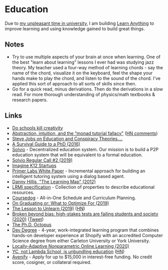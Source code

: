 # Education

Due to [my unpleasant time in university](university.md), I am building [Learn Anything](../ideas/learn-anything.md) to improve learning and using knowledge gained to build great things.

## Notes

- Try to use multiple aspects of your brain at once when learning. One of the best "learn about learning" lessons I ever had was studying jazz theory. My teacher used a four-way method of learning chords - say the name of the chord, visualize it on the keyboard, feel the shape your hands make to play the chord, and listen to the sound of the chord. I've applied this sort of approach to all sorts of skills since then.
- Go for a quick read, minus derivations. Then do the derivations in a slow read. For more thorough understanding of physics/math textbooks & research papers.

## Links

- [Do schools kill creativity](https://www.youtube.com/watch?v=iG9CE55wbtY)
- [Abstraction, intuition, and the “monad tutorial fallacy"](https://byorgey.wordpress.com/2009/01/12/abstraction-intuition-and-the-monad-tutorial-fallacy/) ([HN comments](https://news.ycombinator.com/item?id=17015661))
- [Steve Jobs on Education and Conspiracy Theories....](https://www.youtube.com/watch?v=dULN8WbMb3M)
- [A Survival Guide to a PhD (2016)](http://karpathy.github.io/2016/09/07/phd/)
- [Solvio](http://solvio.org) - Decentralized education system. Our mission is to build a P2P education system that will be equivalent to a formal education.
- [Solvio Regular Call #2 (2019)](https://www.youtube.com/watch?v=CxjE1kJ8sLE)
- [Imagine K12 Startups](http://www.imaginek12.com/)
- [Primer Labs White Paper](https://www.primerlabs.io/whitepaper.pdf) - Incremental approach for building an intelligent tutoring system using a dialog based agent.
- [Danny Hillis, "The Learning Map" (2012)](https://www.youtube.com/watch?v=wKcZ8ozCah0)
- [LRMI specification](http://lrmi.dublincore.org/specifications/lrmi/lrmi_1/) - Collection of properties to describe educational resources.
- [Coursedog](https://www.coursedog.com/) - All-in-One Schedule and Curriculum Planning.
- [On Graduating or: What to Optimize For (2019)](https://benjamincongdon.me/blog/2019/05/22/On-Graduating-or-What-to-Optimize-For/)
- [The Lesson to Unlearn (2019)](http://paulgraham.com/lesson.html) ([HN](https://news.ycombinator.com/item?id=21729619))
- [Broken beyond bias: high-stakes tests are failing students and society (2020)](https://reading.supply/@nick/broken-beyond-bias-high-stakes-tests-are-failing-students-and-society-Q99wvf) ([Tweet](https://twitter.com/nsbarr/status/1214634480935174145))
- [The Ph.D. Octopus](https://www.uky.edu/~eushe2/Pajares/octopus.html)
- [Dev Degree](https://devdegree.ca/) - 4-year, work-integrated learning program that combines hands-on developer experience at Shopify with an accredited Computer Science degree from either Carleton University or York University.
- [Locally-Adaptive Nonparametric Online Learning (2020)](https://arxiv.org/abs/2002.01882)
- [YC, not Lambda School, is unbundling education](https://medium.com/swlh/y-combinator-not-lambda-school-is-unbundling-education-bd6fdf0c78d7) ([HN](https://news.ycombinator.com/item?id=21439089))
- [Avenify](https://avenify.com/) - Apply for up to \$15,000 in interest-free funding. No credit score, cosigner, or collateral required.
